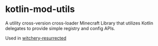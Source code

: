 # kotlin-mod-utils
A utility cross-version cross-loader Minecraft Library that utilizes Kotlin delegates to provide simple registry and config APIs.

Used in [witchery-resurrected](https://witchery.msrandom.net/)
